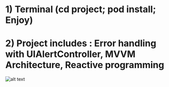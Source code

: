 # 1) Terminal (cd project; pod install; Enjoy)
# 2) Project includes : Error handling with UIAlertController, MVVM Architecture, Reactive programming 
![alt text](https://user-images.githubusercontent.com/35536487/51427064-a1fd8b00-1bfb-11e9-8009-b8a29a90f29a.png)

